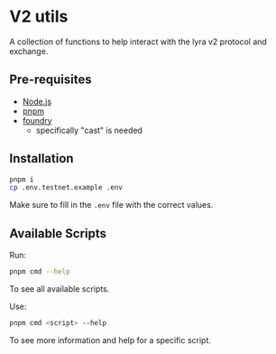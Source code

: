 # V2 utils

A collection of functions to help interact with the lyra v2 protocol and exchange.

## Pre-requisites

- [Node.js](https://nodejs.org/en/download)
- [pnpm](https://pnpm.io/installation)
- [foundry](https://book.getfoundry.sh/getting-started/installation)
  - specifically "cast" is needed

## Installation

```bash
pnpm i
cp .env.testnet.example .env
```

Make sure to fill in the `.env` file with the correct values.

## Available Scripts

Run:
```bash
pnpm cmd --help
```
To see all available scripts.

Use:
```bash
pnpm cmd <script> --help
```
To see more information and help for a specific script.

